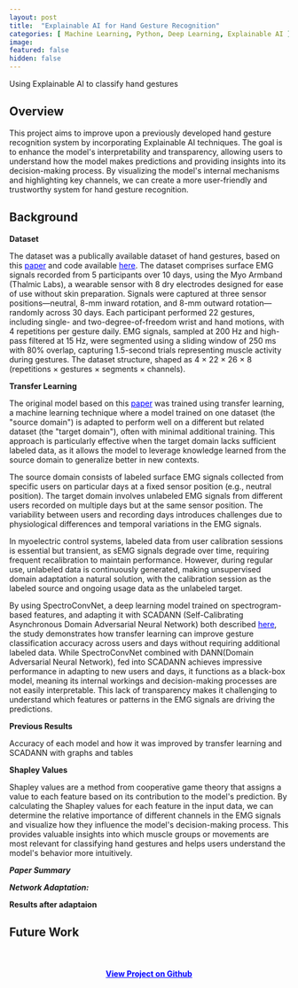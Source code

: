 ```yaml
---
layout: post
title:  "Explainable AI for Hand Gesture Recognition"
categories: [ Machine Learning, Python, Deep Learning, Explainable AI ]
image: 
featured: false
hidden: false
---
```

<style>
  a {
    color: blue; /* Set the color of links to purple */
  }
</style>
Using Explainable AI to classify hand gestures 

## Overview
This project aims to improve upon a previously developed hand gesture recognition system by incorporating Explainable AI techniques. The goal is to enhance the model's interpretability and transparency, allowing users to understand how the model makes predictions and providing insights into its decision-making process. By visualizing the model's internal mechanisms and highlighting key channels, we can create a more user-friendly and trustworthy system for hand gesture recognition.



## Background

**Dataset**

The dataset was a publically available dataset of hand gestures, based on this [paper](https://www.sciencedirect.com/science/article/pii/S1746809420301373?via%3Dihub) and code available [here](https://github.com/Suguru55/Wearable_Sensor_Long-term_sEMG_Dataset). The dataset comprises surface EMG signals recorded from 5 participants over 10 days, using the Myo Armband (Thalmic Labs), a wearable sensor with 8 dry electrodes designed for ease of use without skin preparation. Signals were captured at three sensor positions—neutral, 8-mm inward rotation, and 8-mm outward rotation—randomly across 30 days. Each participant performed 22 gestures, including single- and two-degree-of-freedom wrist and hand motions, with 4 repetitions per gesture daily. EMG signals, sampled at 200 Hz and high-pass filtered at 15 Hz, were segmented using a sliding window of 250 ms with 80% overlap, capturing 1.5-second trials representing muscle activity during gestures. The dataset structure, shaped as 4 × 22 × 26 × 8 (repetitions × gestures × segments × channels).



**Transfer Learning**

The original model based on this [paper](https://www.biorxiv.org/content/10.1101/2022.01.06.475232v1.abstract) was trained using transfer learning, a machine learning technique where a model trained on one dataset (the "source domain") is adapted to perform well on a different but related dataset (the "target domain"), often with minimal additional training. This approach is particularly effective when the target domain lacks sufficient labeled data, as it allows the model to leverage knowledge learned from the source domain to generalize better in new contexts.

The source domain consists of labeled surface EMG signals collected from specific users on particular days at a fixed sensor position (e.g., neutral position). The target domain involves unlabeled EMG signals from different users recorded on multiple days but at the same sensor position. The variability between users and recording days introduces challenges due to physiological differences and temporal variations in the EMG signals.

In myoelectric control systems, labeled data from user calibration sessions is essential but transient, as sEMG signals degrade over time, requiring frequent recalibration to maintain performance. However, during regular use, unlabeled data is continuously generated, making unsupervised domain adaptation a natural solution, with the calibration session as the labeled source and ongoing usage data as the unlabeled target.

By using SpectroConvNet, a deep learning model trained on spectrogram-based features, and adapting it with SCADANN (Self-Calibrating Asynchronous Domain Adversarial Neural Network) both described [here](https://ieeexplore.ieee.org/document/9207910/citations?tabFilter=papers#citations), the study demonstrates how transfer learning can improve gesture classification accuracy across users and days without requiring additional labeled data. While SpectroConvNet combined with DANN(Domain Adversarial Neural Network), fed into SCADANN achieves impressive performance in adapting to new users and days, it functions as a black-box model, meaning its internal workings and decision-making processes are not easily interpretable. This lack of transparency makes it challenging to understand which features or patterns in the EMG signals are driving the predictions.



**Previous Results**

Accuracy of each model and how it was improved by transfer learning and SCADANN with graphs and tables

**Shapley Values**

Shapley values are a method from cooperative game theory that assigns a value to each feature based on its contribution to the model's prediction. By calculating the Shapley values for each feature in the input data, we can determine the relative importance of different channels in the EMG signals and visualize how they influence the model's decision-making process. This provides valuable insights into which muscle groups or movements are most relevant for classifying hand gestures and helps users understand the model's behavior more intuitively.

***Paper Summary***


***Network Adaptation:***



**Results after adaptaion**


## Future Work

&nbsp;
<div align="center"><h4> <a href="https://github.com/roy2909/InteractiveSketch">View Project on Github</a></h4></div>






